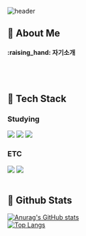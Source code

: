 <div>
  
  <!--Header-->
  ![header](https://capsule-render.vercel.app/api?type=waving&color=0:ed9d0b,100:f94001&height=180&section=header&text=Hello%World%20🖐🏻&fontSize=32&animation=fadeIn&fontAlignY=36&fontColor=ffffff)
</div>

<div>
  <!--Body-->
  <h2> 👀 About Me </h2>
  <h4>:raising_hand: 자기소개</h4>
  <!--
  <h3>:fire:</h3>
  <h3>:mortar_board:</h3> -->
  <br/>
  <br/>

  <h2> 🧱 Tech Stack </h2>
  <h3> Studying</h3>
  <!--Python-->
  <img src="https://img.shields.io/badge/Python-3776AB?style=flat-square&logo=Python&logoColor=white"/>
  <img src="https://img.shields.io/badge/java-007396?style=flat-square&logo=OpenJDK&logoColor=white">
  <img src="https://img.shields.io/badge/Kotlin-7F52FF?style=flat-square&logo=Kotlin&logoColor=white">

  <br/>
  <!--
  <h3> Library</h3>
  <br/>
  
  <h3> Framework</h3>
  <br/>
  -->
  <h3> ETC</h3>
   <!--Slack-->
  <!--<img src="https://img.shields.io/badge/Slack-4A154B?style=flat-square&logo=Slack&logoColor=white"/> -->
  <!--MySQL-->
<!--   <img src="https://img.shields.io/badge/MySQL-4479A1?style=flat-square&logo=MySQL&logoColor=white"/> -->
  <img src="https://img.shields.io/badge/Notion-F3F3F3.svg?style=flat-square&logo=notion&logoColor=black" />
  <img src="https://img.shields.io/badge/figma-F24E1E.svg?style=flat-square&logo=figma&logoColor=white" />

  
  <br/>
  <br/>

  ## 🤔 Github Stats
  [![Anurag's GitHub stats](https://github-readme-stats.vercel.app/api?username=RKDLDE)](https://github.com/anuraghazra/github-readme-stats)<br/>
  [![Top Langs](https://github-readme-stats.vercel.app/api/top-langs/?username=RKDLDE)](https://github.com/anuraghazra/github-readme-stats)<br/>
  <!--![mazandi profile](http://mazandi.herokuapp.com/api?handle=djs100201&theme=warm) -->
</div>
  
